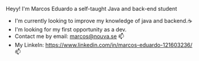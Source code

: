 Heyy! I'm Marcos Eduardo a self-taught Java and back-end student 

- I'm currently looking to improve my knowledge of java and backend.☕  
- I'm looking for my first opportunity as a dev.   
- Contact me by email: marcos@nouva.se 📫    
- My LinkeIn: https://www.linkedin.com/in/marcos-eduardo-121603236/ 📫   
